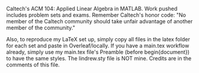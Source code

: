 Caltech's ACM 104: Applied Linear Algebra in MATLAB. Work pushed includes problem sets and exams.
Remember Caltech's honor code: "No member of the Caltech community should take unfair advantage of another member of the community."

Also, to reproduce my LaTeX set up, simply copy all files in the latex folder for each set and paste in Overleaf/locally. If you have a main.tex workflow already, simply use my main.tex file's Preamble (before begin{document}) to have the same styles. The lindrew.sty file is NOT mine. Credits are in the comments of this file.
